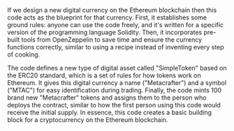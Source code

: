 If we design a new digital currency on the Ethereum blockchain then this code acts as the blueprint for that currency. 
First, it establishes some ground rules: anyone can use the code freely, and it's written for a specific version of 
the programming language Solidity. Then, it incorporates pre-built tools from OpenZeppelin to save time and ensure 
the currency functions correctly, similar to using a recipe instead of inventing every step of cooking.

The code defines a new type of digital asset called "SimpleToken" based on the ERC20 standard, which is a set of rules
for how tokens work on Ethereum. It gives this digital currency a name ("Metacrafter") and a symbol ("MTAC") for easy 
identification during trading. Finally, the code mints 100 brand new "Metacrafter" tokens and assigns them to the person
who deploys the contract, similar to how the first person using this code would receive the initial supply. In essence, 
this code creates a basic building block for a cryptocurrency on the Ethereum blockchain.
